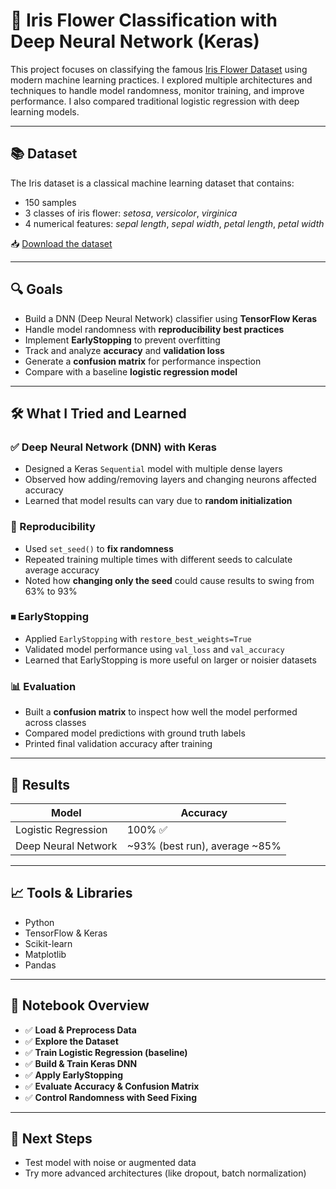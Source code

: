 # 🌸 Iris Flower Classification with Deep Neural Network (Keras)

This project focuses on classifying the famous [Iris Flower Dataset](#) using modern machine learning practices. I explored multiple architectures and techniques to handle model randomness, monitor training, and improve performance. I also compared traditional logistic regression with deep learning models.

---

## 📚 Dataset

The Iris dataset is a classical machine learning dataset that contains:
- 150 samples
- 3 classes of iris flower: *setosa*, *versicolor*, *virginica*
- 4 numerical features: *sepal length*, *sepal width*, *petal length*, *petal width*

📥 [Download the dataset](https://www.kaggle.com/datasets/arshid/iris-flower-dataset/code) 

---

## 🔍 Goals

- Build a DNN (Deep Neural Network) classifier using **TensorFlow Keras**
- Handle model randomness with **reproducibility best practices**
- Implement **EarlyStopping** to prevent overfitting
- Track and analyze **accuracy** and **validation loss**
- Generate a **confusion matrix** for performance inspection
- Compare with a baseline **logistic regression model**

---

## 🛠 What I Tried and Learned

### ✅ Deep Neural Network (DNN) with Keras
- Designed a Keras `Sequential` model with multiple dense layers
- Observed how adding/removing layers and changing neurons affected accuracy
- Learned that model results can vary due to **random initialization**

### 🔁 Reproducibility
- Used `set_seed()` to **fix randomness**
- Repeated training multiple times with different seeds to calculate average accuracy
- Noted how **changing only the seed** could cause results to swing from 63% to 93%

### ⏹ EarlyStopping
- Applied `EarlyStopping` with `restore_best_weights=True`
- Validated model performance using `val_loss` and `val_accuracy`
- Learned that EarlyStopping is more useful on larger or noisier datasets

### 📊 Evaluation
- Built a **confusion matrix** to inspect how well the model performed across classes
- Compared model predictions with ground truth labels
- Printed final validation accuracy after training

---

## 🎯 Results

| Model               | Accuracy |
|--------------------|----------|
| Logistic Regression | 100% ✅ |
| Deep Neural Network | ~93% (best run), average ~85% |

---

## 📈 Tools & Libraries
- Python
- TensorFlow & Keras
- Scikit-learn
- Matplotlib
- Pandas

---

## 📝 Notebook Overview

- ✅ **Load & Preprocess Data**
- ✅ **Explore the Dataset**
- ✅ **Train Logistic Regression (baseline)**
- ✅ **Build & Train Keras DNN**
- ✅ **Apply EarlyStopping**
- ✅ **Evaluate Accuracy & Confusion Matrix**
- ✅ **Control Randomness with Seed Fixing**

---

## 📌 Next Steps

- Test model with noise or augmented data
- Try more advanced architectures (like dropout, batch normalization)


